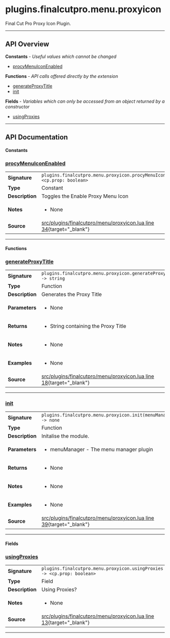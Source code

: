 # plugins.finalcutpro.menu.proxyicon

Final Cut Pro Proxy Icon Plugin.

---

## API Overview
**Constants** - _Useful values which cannot be changed_
 * [procyMenuIconEnabled](#procymenuiconenabled)

**Functions** - _API calls offered directly by the extension_
 * [generateProxyTitle](#generateproxytitle)
 * [init](#init)

**Fields** - _Variables which can only be accessed from an object returned by a constructor_
 * [usingProxies](#usingproxies)


---

## API Documentation

#### Constants


### [procyMenuIconEnabled](#procymenuiconenabled)

|                                             |                                                                                     |
| --------------------------------------------|-------------------------------------------------------------------------------------|
| **Signature**                               | `plugins.finalcutpro.menu.proxyicon.procyMenuIconEnabled <cp.prop: boolean>`                                                                    |
| **Type**                                    | Constant                                                                     |
| **Description**                             | Toggles the Enable Proxy Menu Icon                                                                     |
| **Notes**                                   | <ul><li>None</li></ul> |
| **Source**                                  | [src/plugins/finalcutpro/menu/proxyicon.lua line 34](https://github.com/CommandPost/CommandPost/blob/develop/src/plugins/finalcutpro/menu/proxyicon.lua#L34){target="_blank"} |

---

#### Functions


### [generateProxyTitle](#generateproxytitle)

|                                             |                                                                                     |
| --------------------------------------------|-------------------------------------------------------------------------------------|
| **Signature**                               | `plugins.finalcutpro.menu.proxyicon.generateProxyTitle() -> string`                                                                    |
| **Type**                                    | Function                                                                     |
| **Description**                             | Generates the Proxy Title                                                                     |
| **Parameters**                              | <ul><li>None</li></ul> |
| **Returns**                                 | <ul><li>String containing the Proxy Title</li></ul>          |
| **Notes**                                   | <ul><li>None</li></ul> |
| **Examples**                                | <ul><li>None</li></ul> |
| **Source**                                  | [src/plugins/finalcutpro/menu/proxyicon.lua line 18](https://github.com/CommandPost/CommandPost/blob/develop/src/plugins/finalcutpro/menu/proxyicon.lua#L18){target="_blank"} |

---


### [init](#init)

|                                             |                                                                                     |
| --------------------------------------------|-------------------------------------------------------------------------------------|
| **Signature**                               | `plugins.finalcutpro.menu.proxyicon.init(menuManager) -> none`                                                                    |
| **Type**                                    | Function                                                                     |
| **Description**                             | Initalise the module.                                                                     |
| **Parameters**                              | <ul><li>menuManager - The menu manager plugin</li></ul> |
| **Returns**                                 | <ul><li>None</li></ul>          |
| **Notes**                                   | <ul><li>None</li></ul> |
| **Examples**                                | <ul><li>None</li></ul> |
| **Source**                                  | [src/plugins/finalcutpro/menu/proxyicon.lua line 39](https://github.com/CommandPost/CommandPost/blob/develop/src/plugins/finalcutpro/menu/proxyicon.lua#L39){target="_blank"} |

---

#### Fields


### [usingProxies](#usingproxies)

|                                             |                                                                                     |
| --------------------------------------------|-------------------------------------------------------------------------------------|
| **Signature**                               | `plugins.finalcutpro.menu.proxyicon.usingProxies -> <cp.prop: boolean>`                                                                    |
| **Type**                                    | Field                                                                     |
| **Description**                             | Using Proxies?                                                                     |
| **Notes**                                   | <ul><li>None</li></ul> |
| **Source**                                  | [src/plugins/finalcutpro/menu/proxyicon.lua line 13](https://github.com/CommandPost/CommandPost/blob/develop/src/plugins/finalcutpro/menu/proxyicon.lua#L13){target="_blank"} |

---

